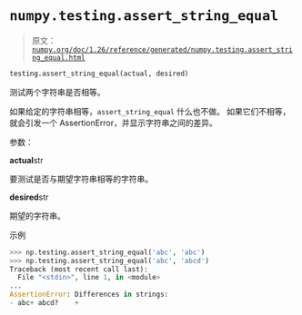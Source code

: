 # `numpy.testing.assert_string_equal`

> 原文：[`numpy.org/doc/1.26/reference/generated/numpy.testing.assert_string_equal.html`](https://numpy.org/doc/1.26/reference/generated/numpy.testing.assert_string_equal.html)

```py
testing.assert_string_equal(actual, desired)
```

测试两个字符串是否相等。

如果给定的字符串相等，`assert_string_equal` 什么也不做。 如果它们不相等，就会引发一个 AssertionError，并显示字符串之间的差异。

参数：

**actual**str

要测试是否与期望字符串相等的字符串。

**desired**str

期望的字符串。

示例

```py
>>> np.testing.assert_string_equal('abc', 'abc')
>>> np.testing.assert_string_equal('abc', 'abcd')
Traceback (most recent call last):
  File "<stdin>", line 1, in <module>
...
AssertionError: Differences in strings:
- abc+ abcd?    + 
```
